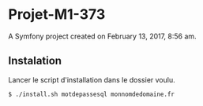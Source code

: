 Projet-M1-373
=============

A Symfony project created on February 13, 2017, 8:56 am.

## Instalation

Lancer le script d'installation dans le dossier voulu.

```bash
$ ./install.sh motdepassesql monnomdedomaine.fr
```
